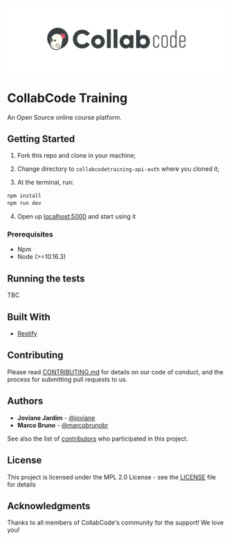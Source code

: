 ![CollabCode](collabcode.png "Logo da CollabCode")

# CollabCode Training

An Open Source online course platform.

## Getting Started

1. Fork this repo and clone in your machine;

2. Change directory to `collabcodetraining-api-auth` where you cloned it;

3. At the terminal, run:

```bash
npm install
npm run dev
```

4. Open up [localhost:5000](http://localhost:5000) and start using it

### Prerequisites

- Npm
- Node (>=10.16.3)

## Running the tests

TBC

## Built With

- [Restify](http://restify.com)

## Contributing

Please read [CONTRIBUTING.md](CONTRIBUTING.md) for details on our code of conduct, and the process for submitting pull requests to us.

## Authors

- **Joviane Jardim** - [@joviane](https://twitter.com/jovianejardim)
- **Marco Bruno** - [@marcobrunobr](https://twitter.com/marcobrunobr)

See also the list of [contributors](https://github.com/CollabCodeTech/collabcodetraining-api-auth/contributors) who participated in this project.

## License

This project is licensed under the MPL 2.0 License - see the [LICENSE](LICENSE.md) file for details

## Acknowledgments

Thanks to all members of CollabCode's community for the support! We love you!
